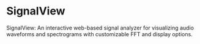 # SignalView
SignalView: An interactive web-based signal analyzer for visualizing audio waveforms and spectrograms with customizable   FFT and display options.
